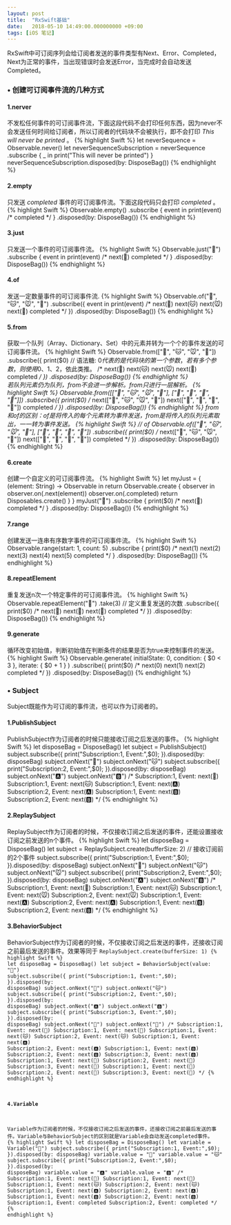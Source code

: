```yaml
---
layout: post
title:  "RxSwift基础"
date:   2018-05-10 14:49:00.000000000 +09:00
tags: [iOS 笔记]
---
```

RxSwift中可订阅序列会给订阅者发送的事件类型有Next、Error、Completed，Next为正常的事件，当出现错误时会发送Error，当完成时会自动发送Completed。
### • 创建可订阅事件流的几种方式
#### 1.nerver
不发松任何事件的可订阅事件流，下面这段代码不会打印任何东西，因为never不会发送任何时间给订阅者，所以订阅者的代码块不会被执行，即不会打印 *This will never be printed* 。
{% highlight Swift %}
let neverSequence = Observable<String>.never()
let neverSequenceSubscription = neverSequence
                                    .subscribe { _ in
                                        print("This will never be printed")
                                    }
neverSequenceSubscription.disposed(by: DisposeBag())
{% endhighlight %}
#### 2.empty
只发送 *completed* 事件的可订阅事件流。下面这段代码只会打印 *completed* 。
{% highlight Swift %}
Observable<Int>.empty()
    .subscribe { event in
        print(event)
        /* 
         completed
         */
    }
    .disposed(by: DisposeBag())
{% endhighlight %}
#### 3.just
只发送一个事件的可订阅事件流。
{% highlight Swift %}
Observable.just("🔴")
    .subscribe { event in
    print(event)
    /* 
     next(🔴)
     completed
     */
    }
    .disposed(by: DisposeBag())
{% endhighlight %}
#### 4.of
发送一定数量事件的可订阅事件流.
{% highlight Swift %}
Observable.of("🐶", "🐱", "🐭", "🐹")
    .subscribe({ event in
        print(event)
        /*
         next(🐶)
         next(🐱)
         next(🐭)
         next(🐹)
         completed
         */
    })
    .disposed(by: DisposeBag())
{% endhighlight %}
#### 5.from
获取一个队列（Array、Dictionary、Set）中的元素并转为一个个的事件发送的可订阅事件流。
{% highlight Swift %}
Observable.from(["🐶", "🐱", "🐭", "🐹"])
    .subscribe({
        print($0)     // 语法糖: $0代表的是代码块的第一个参数，若有多个参数，则使用$0、$1、$2，依此类推。
        /*
         next(🐶)
         next(🐱)
         next(🐭)
         next(🐹)
         completed
        */
    })
    .disposed(by: DisposeBag())
{% endhighlight %}   
若队列元素仍为队列，from不会进一步解析。from只进行一层解析。
{% highlight Swift %}
Observable.from([["🐶", "🐱", "🐭", "🐹"], ["🍎", "🍐", "🍊", "🍋"]])
    .subscribe({
        print($0)
        /*
         next(["🐶", "🐱", "🐭", "🐹"])
         next(["🍎", "🍐", "🍊", "🍋"])
         completed
         */
    })
    .disposed(by: DisposeBag())
{% endhighlight %}
from和of的区别：of是将传入的每个元素转为事件发送，from是将传入的队列元素取出，一一转为事件发送。
{% highlight Swift %}
// of
Observable.of(["🐶", "🐱", "🐭", "🐹"], ["🍎", "🍐", "🍊", "🍋"])
    .subscribe({
        print($0)
        /*
         next(["🐶", "🐱", "🐭", "🐹"])
         next(["🍎", "🍐", "🍊", "🍋"])
         completed
         */
    })
    .disposed(by: DisposeBag())
{% endhighlight %}
#### 6.create
创建一个自定义的可订阅事件流。
{% highlight Swift %}
let myJust = { (element: String) -> Observable<String> in
    return Observable.create { observer in
                observer.on(.next(element))
                observer.on(.completed)
                return Disposables.create()
            }
    }
myJust("🔴")
    .subscribe {
        print($0)
        /*
         next(🔴)
         completed
        */
    }
    .disposed(by: DisposeBag())
{% endhighlight %}
#### 7.range
创建发送一连串有序数字事件的可订阅事件流。
{% highlight Swift %}
Observable.range(start: 1, count: 5)
    .subscribe {
        print($0)
        /*
         next(1)
         next(2)
         next(3)
         next(4)
         next(5)
         completed
        */
    }
    .disposed(by: DisposeBag())
{% endhighlight %}
#### 8.repeatElement
重复发送n次一个特定事件的可订阅事件流。
{% highlight Swift %}
Observable.repeatElement("🔴")
    .take(3)     // 定义重复发送的次数
    .subscribe({
        print($0)
        /*
         next(🔴)
         next(🔴)
         next(🔴)
         completed
        */
    })
    .disposed(by: DisposeBag())
{% endhighlight %}
#### 9.generate
循环改变初始值，判断初始值在判断条件的结果是否为true来控制事件的发送。
{% highlight Swift %}
Observable.generate(
    initialState: 0,
    condition: { $0 < 3 },
    iterate: { $0 + 1 }
    )
    .subscribe({
        print($0)
        /*
         next(0)
         next(1)
         next(2)
         completed
        */
    })
    .disposed(by: DisposeBag())
{% endhighlight %}
### • Subject
Subject既能作为可订阅的事件流，也可以作为订阅者的。
#### 1.PublishSubject
PublishSubject作为订阅者的时候只能接收订阅之后发送的事件。
{% highlight Swift %}
let disposeBag = DisposeBag()
let subject = PublishSubject<String>()
subject.subscribe({
    print("Subscription:1, Event:",$0);
}).disposed(by: disposeBag)
subject.onNext("🐶")
subject.onNext("🐱")
subject.subscribe({
    print("Subscription:2, Event:",$0);
}).disposed(by: disposeBag)
subject.onNext("🅰️")
subject.onNext("🅱️")
/*
 Subscription:1, Event: next(🐶)
 Subscription:1, Event: next(🐱)
 Subscription:1, Event: next(🅰️)
 Subscription:2, Event: next(🅰️)
 Subscription:1, Event: next(🅱️)
 Subscription:2, Event: next(🅱️)
*/
{% endhighlight %}
#### 2.ReplaySubject
ReplaySubject作为订阅者的时候，不仅接收订阅之后发送的事件，还能设置接收订阅之前发送的n个事件。
{% highlight Swift %}
let disposeBag = DisposeBag()
let subject = ReplaySubject<String>.create(bufferSize: 2)     // 接收订阅前的2个事件
subject.subscribe({
    print("Subscription:1, Event:",$0);
}).disposed(by: disposeBag)
subject.onNext("🐶")
subject.onNext("🐱")
subject.onNext("🐭")
subject.subscribe({
    print("Subscription:2, Event:",$0);
}).disposed(by: disposeBag)
subject.onNext("🅰️")
subject.onNext("🅱️")
/*
 Subscription:1, Event: next(🐶)
 Subscription:1, Event: next(🐱)
 Subscription:1, Event: next(🐭)
 Subscription:2, Event: next(🐭)
 Subscription:1, Event: next(🅰️)
 Subscription:2, Event: next(🅰️)
 Subscription:1, Event: next(🅱️)
 Subscription:2, Event: next(🅱️)
*/
{% endhighlight %}
#### 3.BehaviorSubject
BehaviorSubject作为订阅者的时候，不仅接收订阅之后发送的事件，还接收订阅之前最后发送的事件。效果等同于 <code>ReplaySubject<String>.create(bufferSize: 1) 
{% highlight Swift %}
let disposeBag = DisposeBag()
let subject = BehaviorSubject(value: "🔴")
subject.subscribe({
    print("Subscription:1, Event:",$0);
}).disposed(by: disposeBag)
subject.onNext("🐶")
subject.onNext("🐱")
subject.subscribe({
    print("Subscription:2, Event:",$0);
}).disposed(by: disposeBag)
subject.onNext("🅰️")
subject.onNext("🅱️")
subject.subscribe({
    print("Subscription:3, Event:",$0);
}).disposed(by: disposeBag)
subject.onNext("🍐")
subject.onNext("🍊")
/*
 Subscription:1, Event: next(🔴)
 Subscription:1, Event: next(🐶)
 Subscription:1, Event: next(🐱)
 Subscription:2, Event: next(🐱)
 Subscription:1, Event: next(🅰️)
 Subscription:2, Event: next(🅰️)
 Subscription:1, Event: next(🅱️)
 Subscription:2, Event: next(🅱️)
 Subscription:3, Event: next(🅱️)
 Subscription:1, Event: next(🍐)
 Subscription:2, Event: next(🍐)
 Subscription:3, Event: next(🍐)
 Subscription:1, Event: next(🍊)
 Subscription:2, Event: next(🍊)
 Subscription:3, Event: next(🍊)
*/
{% endhighlight %}
#### 4.Variable
Variable作为订阅者的时候，不仅接收订阅之后发送的事件，还接收订阅之前最后发送的事件。Variable与BehaviorSubject的区别就是Variable会自动发送completed事件。
{% highlight Swift %}
let disposeBag = DisposeBag()
let variable = Variable("🔴")
subject.subscribe({
    print("Subscription:1, Event:",$0);
}).disposed(by: disposeBag)
variable.value = "🐶"
variable.value = "🐱"
subject.subscribe({
    print("Subscription:2, Event:",$0);
}).disposed(by: disposeBag)
variable.value = "🅰️"
variable.value = "🅱️"
/*
 Subscription:1, Event: next(🔴)
 Subscription:1, Event: next(🐶)
 Subscription:1, Event: next(🐱)
 Subscription:2, Event: next(🐱)
 Subscription:1, Event: next(🅰️)
 Subscription:2, Event: next(🅰️)
 Subscription:1, Event: next(🅱️)
 Subscription:2, Event: next(🅱️)
 Subscription:1, Event: completed
 Subscription:2, Event: completed
*/
{% endhighlight %}

